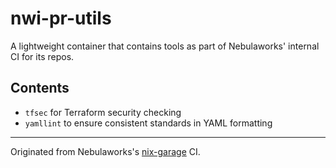 # nwi-pr-utils
A lightweight container that contains tools as part of Nebulaworks' internal CI for its repos.

## Contents
* `tfsec` for Terraform security checking
* `yamllint` to ensure consistent standards in YAML formatting

---------------
Originated from Nebulaworks's [nix-garage](https://github.com/Nebulaworks/nix-garage) CI.

